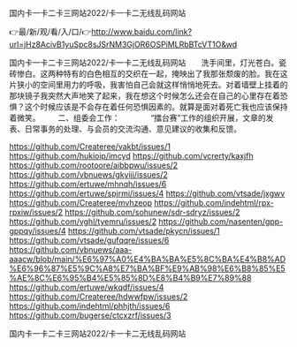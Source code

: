国内卡一卡二卡三网站2022/卡一卡二无线乱码网站

👉最/新/观/看/入/口/👉http://www.baidu.com/link?url=jHz8AcivB1yuSpc8sJSrNM3GjOR6OSPiMLRbBTcVT1O&wd

国内卡一卡二卡三网站2022/卡一卡二无线乱码网站　　洗手间里，灯光苍白。瓷砖惨白。这两种特有的白色相互的交织在一起，掩映出了我那张颓废的脸。我在这片狭小的空间里用力的呼吸，我害怕自己会就这样悄悄地死去。对着墙壁上挂着的那块镜子我突然大声地笑了起来，我在想这个时候怎么还会在自己的心里存在着恐惧？这个时候应该是不会存在着任何恐惧因素的。就算是面对着死亡我也应该保持着微笑。
　　二、组委会工作：　　　　“擂台赛”工作的组织开展，文章的发表、日常事务的处理、与会员的交流沟通、意见建议的收集和反馈。　　　　


https://github.com/Createree/vakbt/issues/1
https://github.com/hukioip/imcyd
https://github.com/vcrerty/kaxjfh
https://github.com/rootoore/aibbpwu/issues/2
https://github.com/vbnuews/gkyijj/issues/2
https://github.com/ertuwe/mhnqh/issues/6
https://github.com/ertuwe/spjrmi/issues/4
https://github.com/vtsade/jxgwv
https://github.com/Createree/mvhzeop
https://github.com/indehtml/rpx-rpxiw/issues/2
https://github.com/sohunew/sdr-sdryz/issues/2
https://github.com/vghl/tyemru/issues/2
https://github.com/nasenten/gpp-gppqy/issues/4
https://github.com/vtsade/pkycn/issues/1
https://github.com/vtsade/gufqqre/issues/6
https://github.com/vbnuews/aaa-aaacw/blob/main/%E6%97%A0%E4%BA%BA%E5%8C%BA%E4%B8%AD%E6%96%87%E5%9C%A8%E7%BA%BF%E9%AB%98%E6%B8%85%E5%AE%8C%E6%95%B4%E5%85%8D%E8%B4%B9%E7%89%88
https://github.com/ertuwe/wkqdf/issues/4
https://github.com/Createree/hdwwfpw/issues/2
https://github.com/indehtml/phhjth/issues/6
https://github.com/bugerse/ctcxzrf/issues/3

国内卡一卡二卡三网站2022/卡一卡二无线乱码网站
